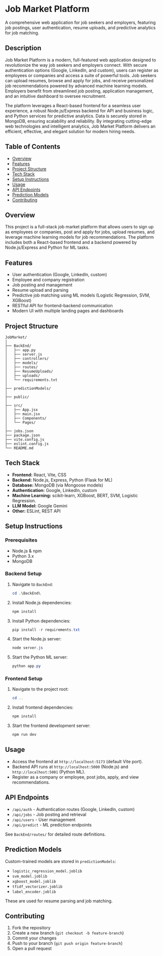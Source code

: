 # Job Market Platform

A comprehensive web application for job seekers and employers, featuring job postings, user authentication, resume uploads, and predictive analytics for job matching.

## Description

Job Market Platform is a modern, full-featured web application designed to revolutionize the way job seekers and employers connect. With secure authentication options (Google, LinkedIn, and custom), users can register as employees or companies and access a suite of powerful tools. Job seekers can upload resumes, browse and apply for jobs, and receive personalized job recommendations powered by advanced machine learning models. Employers benefit from streamlined job posting, application management, and an intuitive dashboard to oversee recruitment.

The platform leverages a React-based frontend for a seamless user experience, a robust Node.js/Express backend for API and business logic, and Python services for predictive analytics. Data is securely stored in MongoDB, ensuring scalability and reliability. By integrating cutting-edge web technologies and intelligent analytics, Job Market Platform delivers an efficient, effective, and elegant solution for modern hiring needs.

## Table of Contents

- [Overview](#overview)
- [Features](#features)
- [Project Structure](#project-structure)
- [Tech Stack](#tech-stack)
- [Setup Instructions](#setup-instructions)
- [Usage](#usage)
- [API Endpoints](#api-endpoints)
- [Prediction Models](#prediction-models)
- [Contributing](#contributing)

## Overview

This project is a full-stack job market platform that allows users to sign up as employees or companies, post and apply for jobs, upload resumes, and leverage machine learning models for job recommendations. The platform includes both a React-based frontend and a backend powered by Node.js/Express and Python for ML tasks.

## Features

- User authentication (Google, LinkedIn, custom)
- Employee and company registration
- Job posting and management
- Resume upload and parsing
- Predictive job matching using ML models (Logistic Regression, SVM, XGBoost)
- RESTful API for frontend-backend communication
- Modern UI with multiple landing pages and dashboards

## Project Structure

```
JobMarket/
│
├── BackEnd/
│   ├── app.py                  
│   ├── server.js               
│   ├── controllers/            
│   ├── models/                 
│   ├── routes/                 
│   ├── ResumeUploads/          
│   ├── uploads/                
│   └── requirements.txt        
│
├── predictionModels/           
│
├── public/                     
│
├── src/
│   ├── App.jsx                 
│   ├── main.jsx                
│   ├── Components/             
│   └── Pages/                  
│
├── jobs.json                   
├── package.json                
├── vite.config.js              
├── eslint.config.js            
└── README.md                   
```

## Tech Stack

- **Frontend:** React, Vite, CSS
- **Backend:** Node.js, Express, Python (Flask for ML)
- **Database:** MongoDB (via Mongoose models)
- **Authentication:** Google, LinkedIn, custom
- **Machine Learning:** scikit-learn, XGBoost, BERT, SVM, Logistic Regression.
- **LLM Model:** Google Gemini
- **Other:** ESLint, REST API

## Setup Instructions

### Prerequisites

- Node.js & npm
- Python 3.x
- MongoDB

### Backend Setup

1. Navigate to `BackEnd`:
   ```powershell
   cd .\BackEnd\
   ```
2. Install Node.js dependencies:
   ```powershell
   npm install
   ```
3. Install Python dependencies:
   ```powershell
   pip install -r requirements.txt
   ```
4. Start the Node.js server:
   ```powershell
   node server.js
   ```
5. Start the Python ML server:
   ```powershell
   python app.py
   ```

### Frontend Setup

1. Navigate to the project root:
   ```powershell
   cd ..
   ```
2. Install frontend dependencies:
   ```powershell
   npm install
   ```
3. Start the frontend development server:
   ```powershell
   npm run dev
   ```

## Usage

- Access the frontend at `http://localhost:5173` (default Vite port).
- Backend API runs at `http://localhost:5000` (Node.js) and `http://localhost:5001` (Python ML).
- Register as a company or employee, post jobs, apply, and view recommendations.

## API Endpoints

- `/api/auth` - Authentication routes (Google, LinkedIn, custom)
- `/api/jobs` - Job posting and retrieval
- `/api/users` - User management
- `/api/predict` - ML prediction endpoints

See `BackEnd/routes/` for detailed route definitions.

## Prediction Models

Custom-trained models are stored in `predictionModels`:
- `logistic_regression_model.joblib`
- `svm_model.joblib`
- `xgboost_model.joblib`
- `tfidf_vectorizer.joblib`
- `label_encoder.joblib`

These are used for resume parsing and job matching.

## Contributing

1. Fork the repository
2. Create a new branch (`git checkout -b feature-branch`)
3. Commit your changes
4. Push to your branch (`git push origin feature-branch`)
5. Open a pull request
